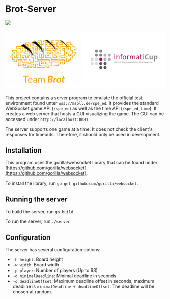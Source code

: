 # Brot-Server

![](https://github.com/TeamBrot/server/actions/workflows/go.yml/badge.svg)

![Brot banner](brot-icup.jpg)

This project contains a server program to emulate the official test environment found unter `wss://msoll.de/spe_ed`. It provides the standard WebSocket game API (`/spe_ed`) as well as the time API (`/spe_ed_time`). It creates a web server that hosts a GUI visualizing the game. The GUI can be accessed under `http://localhost:8081`. 

The server supports one game at a time. It does not check the client's responses for timeouts. Therefore, it should only be used in development.

## Installation
This program uses the gorilla/websocket library that can be found under [https://github.com/gorilla/websocket](https://github.com/gorilla/websocket).

To install the library, run `go get github.com/gorilla/websocket`. 

## Running the server
To build the server, run `go build`

To run the server, run `./server`

## Configuration

The server has several configuration options:

- `-h height`: Board height
- `-w width`: Board width
- `-p player`: Number of players (Up to 63)
- `-d minimalDeadline`: Minimal deadline in seconds
- `-o deadlineOffset`: Maximum deadline offset in seconds; maximum deadline is `minimalDeadline + deadlineOffset`. The deadline will be chosen at random.

